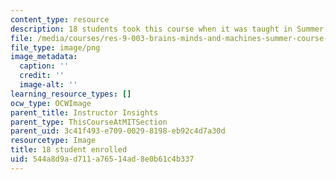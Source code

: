 ```yaml
---
content_type: resource
description: 18 students took this course when it was taught in Summer 2015.
file: /media/courses/res-9-003-brains-minds-and-machines-summer-course-summer-2015/544a8d9ad711a76514ad8e0b61c4b337_18.png
file_type: image/png
image_metadata:
  caption: ''
  credit: ''
  image-alt: ''
learning_resource_types: []
ocw_type: OCWImage
parent_title: Instructor Insights
parent_type: ThisCourseAtMITSection
parent_uid: 3c41f493-e709-0029-8198-eb92c4d7a30d
resourcetype: Image
title: 18 student enrolled
uid: 544a8d9a-d711-a765-14ad-8e0b61c4b337
---
```

